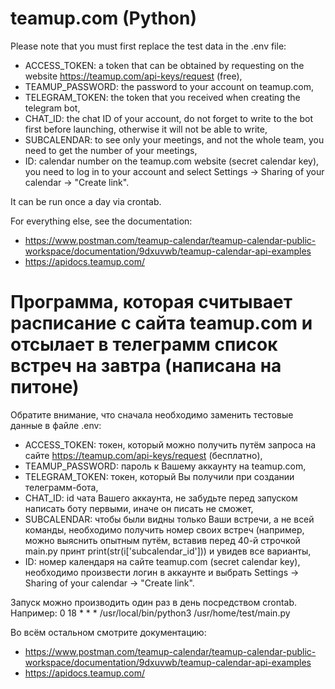 # teamup.com (Python)
Please note that you must first replace the test data in the .env file:
- ACCESS_TOKEN: a token that can be obtained by requesting on the website https://teamup.com/api-keys/request (free),
- TEAMUP_PASSWORD: the password to your account on teamup.com,
- TELEGRAM_TOKEN: the token that you received when creating the telegram bot,
- CHAT_ID: the chat ID of your account, do not forget to write to the bot first before launching, otherwise it will not be able to write,
- SUBCALENDAR: to see only your meetings, and not the whole team, you need to get the number of your meetings,
- ID: calendar number on the teamup.com website (secret calendar key), you need to log in to your account and select Settings -> Sharing of your calendar -> "Create link".

It can be run once a day via crontab.

For everything else, see the documentation:
- https://www.postman.com/teamup-calendar/teamup-calendar-public-workspace/documentation/9dxuvwb/teamup-calendar-api-examples
- https://apidocs.teamup.com/

# Программа, которая считывает расписание с сайта teamup.com и отсылает в телеграмм список встреч на завтра (написана на питоне)
Обратите внимание, что сначала необходимо заменить тестовые данные в файле .env:
- ACCESS_TOKEN: токен, который можно получить путём запроса на сайте https://teamup.com/api-keys/request (бесплатно),
- TEAMUP_PASSWORD: пароль к Вашему аккаунту на teamup.com,
- TELEGRAM_TOKEN: токен, который Вы получили при создании телеграмм-бота,
- CHAT_ID: id чата Вашего аккаунта, не забудьте перед запуском написать боту первыми, иначе он писать не сможет,
- SUBCALENDAR: чтобы были видны только Ваши встречи, а не всей команды, необходимо получить номер своих встреч (например, можно выяснить опытным путём, вставив перед 40-й строчкой main.py принт print(str(i['subcalendar_id'])) и увидев все варианты,
- ID: номер календаря на сайте teamup.com (secret calendar key), необходимо произвести логин в аккаунте и выбрать Settings -> Sharing of your calendar -> "Create link".

Запуск можно производить один раз в день посредством crontab. Например:
0 18 * * *  /usr/local/bin/python3 /usr/home/test/main.py

Во всём остальном смотрите документацию:
- https://www.postman.com/teamup-calendar/teamup-calendar-public-workspace/documentation/9dxuvwb/teamup-calendar-api-examples
- https://apidocs.teamup.com/
